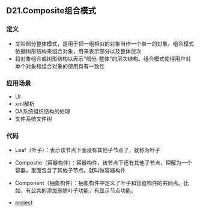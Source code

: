 ## D21.Composite组合模式

### 定义
- 又叫部分整体模式，是用于把一组相似的对象当作一个单一的对象。组合模式依据树形结构来组合对象，用来表示部分以及整体层次
- 将对象组合成树形结构以表示"部分-整体"的层次结构。组合模式使得用户对单个对象和组合对象的使用具有一致性

### 应用场景
- UI
- xml解析
- OA系统组织结构的处理
- 文件系统文件树

### 代码

- Leaf（叶子）：表示该节点下面没有其他子节点了，就称为叶子  
- Compostie（容器构件）：容器构件，该节点下还有其他子节点，理解为一个容器，里面包含了其他子节点。就叫做容器构件
- Component（抽象构件）：抽象构件中定义了叶子和容器构件的共同点。比如，有公共的添加删除叶子功能，有显示节点功能。

- [project](../composite)